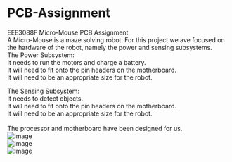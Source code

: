# PCB-Assignment
EEE3088F Micro-Mouse PCB Assignment<br />
A Micro-Mouse is a maze solving robot. For this project we ave focused on the hardware of the robot, namely the power and sensing subsystems.<br />
The Power Subsystem:<br />
It needs to run the motors and charge a battery.<br />
It will need to fit onto the pin headers on the motherboard.<br />
It will need to be an appropriate size for the robot.<br />

The Sensing Subsystem:<br />
It needs to detect objects.<br />
It will need to fit onto the pin headers on the motherboard.<br />
It will need to be an appropriate size for the robot.<br />
<br />
The processor and motherboard have been designed for us.<br />
![image](https://github.com/a-mkader/PCB-Assignment/assets/163734726/adeade09-d0c7-4884-b129-cedc638cf4bb)<br />
![image](https://github.com/a-mkader/PCB-Assignment/assets/163734726/4fcd885a-d044-4313-a8e8-c641b3d626aa)<br />
![image](https://github.com/a-mkader/PCB-Assignment/assets/163734726/b4dfa7cb-5046-440a-84e9-b3c408bcec23)<br />
